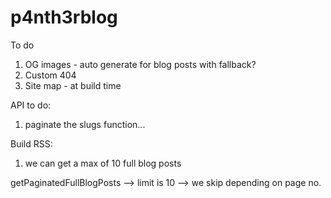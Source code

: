 # p4nth3rblog

To do

1. OG images - auto generate for blog posts with fallback?
2. Custom 404
3. Site map - at build time

API to do:

1. paginate the slugs function...



Build RSS:

1. we can get a max of 10 full blog posts

getPaginatedFullBlogPosts --> limit is 10 --> we skip depending on page no.

